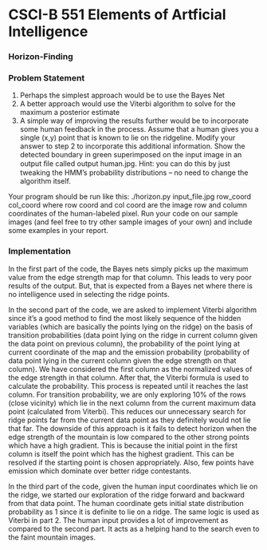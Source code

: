 # CSCI-B 551 Elements of Artficial Intelligence

### Horizon-Finding

### Problem Statement
1. Perhaps the simplest approach would be to use the Bayes Net
2. A better approach would use the Viterbi algorithm to solve for the maximum a posterior estimate
3. A simple way of improving the results further would be to incorporate some human feedback in the process. Assume that a human gives you a single (x,y) point that is known to lie on the ridgeline. Modify your answer to step 2 to incorporate this additional information. Show the detected boundary in green superimposed on the input image in an output ﬁle called output human.jpg. Hint: you can do this by just tweaking the HMM’s probability distributions – no need to change the algorithm itself.

Your program should be run like this:
./horizon.py input_file.jpg row_coord col_coord
where row coord and col coord are the image row and column coordinates of the human-labeled pixel.
Run your code on our sample images (and feel free to try other sample images of your own) and include some examples in your report.

### Implementation
In the first part of the code, the Bayes nets simply picks up the maximum value from the edge strength map for that column. This leads to very poor results of the output. But, that is expected from a Bayes net where there is no intelligence used in selecting the ridge points.

In the second part of the code, we are asked to implement Viterbi algorithm since it’s a good method to find the most likely sequence of the hidden variables (which are basically the points lying on the ridge) on the basis of transition probabilities (data point lying on the ridge in current column given the data point on previous column), the probability of the point lying at current coordinate of the map and the emission probability (probability of data point lying in the current column given the edge strength on that column). We have considered the first column as the normalized values of the edge strength in that column. After that, the Viterbi formula is used to calculate the probability. This process is repeated until it reaches the last column. For transition probability, we are only exploring 10% of the rows (close vicinity) which lie in the next column from the current maximum data point (calculated from Viterbi). This reduces our unnecessary search for ridge points far from the current data point as they definitely would not lie that far. The downside of this approach is it fails to detect horizon when the edge strength of the mountain is low compared to the other strong points which have a high gradient. This is because the initial point in the first column is itself the point which has the highest gradient. This can be resolved if the starting point is chosen appropriately. Also, few points have emission which dominate over better ridge contestants.

In the third part of the code, given the human input coordinates which lie on the ridge, we started our exploration of the ridge forward and backward from that data point. The human coordinate gets initial state distribution probability as 1 since it is definite to lie on a ridge. The same logic is used as Viterbi in part 2. The human input provides a lot of improvement as compared to the second part. It acts as a helping hand to the search even to the faint mountain images. 
